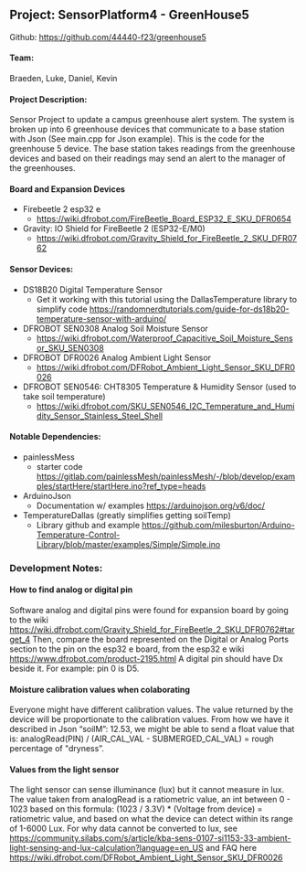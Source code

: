 ## Project: SensorPlatform4 - GreenHouse5  
Github: https://github.com/44440-f23/greenhouse5  
#### Team:
Braeden, Luke, Daniel, Kevin

#### Project Description:
Sensor Project to update a campus greenhouse alert system. The system is broken up into 6 greenhouse devices that communicate to a base station with Json (See main.cpp for Json example). This is the code for the greenhouse 5 device. The base station takes readings from the greenhouse devices and based on their readings may send an alert to the manager of the greenhouses.

#### Board and Expansion Devices
- Firebeetle 2 esp32 e
  - https://wiki.dfrobot.com/FireBeetle_Board_ESP32_E_SKU_DFR0654
- Gravity: IO Shield for FireBeetle 2 (ESP32-E/M0)
  - https://wiki.dfrobot.com/Gravity_Shield_for_FireBeetle_2_SKU_DFR0762

#### Sensor Devices:
- DS18B20 Digital Temperature Sensor
  - Get it working with this tutorial using the DallasTemperature library to simplify code https://randomnerdtutorials.com/guide-for-ds18b20-temperature-sensor-with-arduino/ 
- DFROBOT SEN0308 Analog Soil Moisture Sensor
  - https://wiki.dfrobot.com/Waterproof_Capacitive_Soil_Moisture_Sensor_SKU_SEN0308 
- DFROBOT DFR0026 Analog Ambient Light Sensor
  - https://wiki.dfrobot.com/DFRobot_Ambient_Light_Sensor_SKU_DFR0026 
- DFROBOT SEN0546: CHT8305 Temperature & Humidity Sensor (used to take soil temperature)
  - https://wiki.dfrobot.com/SKU_SEN0546_I2C_Temperature_and_Humidity_Sensor_Stainless_Steel_Shell

#### Notable Dependencies:
- painlessMess
  - starter code https://gitlab.com/painlessMesh/painlessMesh/-/blob/develop/examples/startHere/startHere.ino?ref_type=heads
- ArduinoJson
  - Documentation w/ examples https://arduinojson.org/v6/doc/ 
- TemperatureDallas (greatly simplifies getting soilTemp)
  - Library github and example https://github.com/milesburton/Arduino-Temperature-Control-Library/blob/master/examples/Simple/Simple.ino

### Development Notes:
#### How to find analog or digital pin
Software analog and digital pins were found for expansion board by going to the wiki https://wiki.dfrobot.com/Gravity_Shield_for_FireBeetle_2_SKU_DFR0762#target_4 Then, compare the board represented on the Digital or Analog Ports section to the pin on the esp32 e board, from the esp32 e wiki https://www.dfrobot.com/product-2195.html A digital pin should have Dx beside it. For example: pin 0 is D5.

#### Moisture calibration values when colaborating
Everyone might have different calibration values. The value returned by the device will be proportionate to the calibration values. From how we have it described in Json “soilM”: 12.53, we might be able to send a float value that is: analogRead(PIN) / (AIR_CAL_VAL - SUBMERGED_CAL_VAL) = rough percentage of "dryness”.

#### Values from the light sensor
The light sensor can sense illuminance (lux) but it cannot measure in lux. The value taken from analogRead is a ratiometric value, an int between 0 - 1023 based on this formula: (1023 / 3.3V) * (Voltage from device) = ratiometric value, and based on what the device can detect within its range of 1-6000 Lux.
For why data cannot be converted to lux, see https://community.silabs.com/s/article/kba-sens-0107-si1153-33-ambient-light-sensing-and-lux-calculation?language=en_US
and FAQ here https://wiki.dfrobot.com/DFRobot_Ambient_Light_Sensor_SKU_DFR0026 
